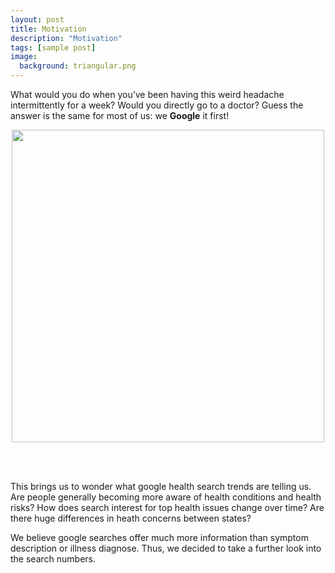 ```yaml
---
layout: post
title: Motivation
description: "Motivation"
tags: [sample post]
image:
  background: triangular.png
---
```


What would you do when you’ve been having this weird headache intermittently for a week? Would you directly go to a doctor? Guess the answer is the same for most of us: we __Google__ it first!

<p align="center">
  <img src="{{ site.url }}/images/google.gif" width="500">
</p>

<br /><br />



This brings us to wonder what google health search trends are telling us. Are people generally becoming more aware of health conditions and health risks? How does search interest for top health issues change over time? Are there huge differences in heath concerns between states?

We believe google searches offer much more information than symptom description or  illness diagnose. Thus, we decided to take a further look into the search numbers.
